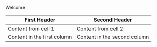 Welcome

First Header | Second Header
------------ | -------------
Content from cell 1 | Content from cell 2
Content in the first column | Content in the second column
